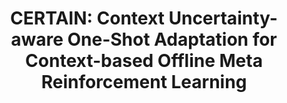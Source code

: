 ---
title: "CERTAIN: Context Uncertainty-aware One-Shot Adaptation for Context-based Offline Meta Reinforcement Learning"
authors: 
  - name: Hongtu Zhou*
    role: Me
  - name: Ruiling Yang*
  - name: Yakun Zhu
  - name: Haoqi Zhao
  - name: Hai Zhang
  - name: Di Zhang
  - name: Junqiao Zhao
  - name: Chen Ye
  - name: Changjun Jiang
teaser: '/images/certain_teaser.png'
collection: publications
category: paper2025 
venue: 'International Conference on Machine Learning (ICML) 2025'
excerpt: 'We propose CERTAIN to tackle context ambiguity and OOD issues in one-shot adaptation for COMRL by leveraging uncertainty-aware task representation learning and context collection. Build upon heteroscedastic-like uncertainty estimation, our method can identify unreliable contexts and then lead to more robust policies.'
paperurl: 'https://openreview.net/pdf?id=cx9AnB8rzi'
codeurl: ‘https://github.com/tiev-tongji/Certain’
posterurl:
websiteurl:
# citation: 'Your Name, You. (2009). &quot;Paper Title Number 1.&quot; <i>Journal 1</i>. 1(1).'
---